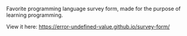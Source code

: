 Favorite programming language survey form, made for the purpose of learning programming.

View it here: https://error-undefined-value.github.io/survey-form/

